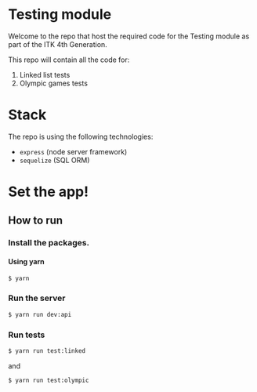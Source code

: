 # Testing module

Welcome to the repo that host the required code for the Testing module as part of the ITK 4th Generation.

This repo will contain all the code for:

1. Linked list tests
2. Olympic games tests

# Stack

The repo is using the following technologies:

- `express` (node server framework)
- `sequelize` (SQL ORM)

# Set the app!

## How to run

### Install the packages.

#### Using **yarn**

```sh
$ yarn
```

### Run the server

```sh
$ yarn run dev:api
````

### Run tests

```sh
$ yarn run test:linked
```

and

```sh
$ yarn run test:olympic
```
